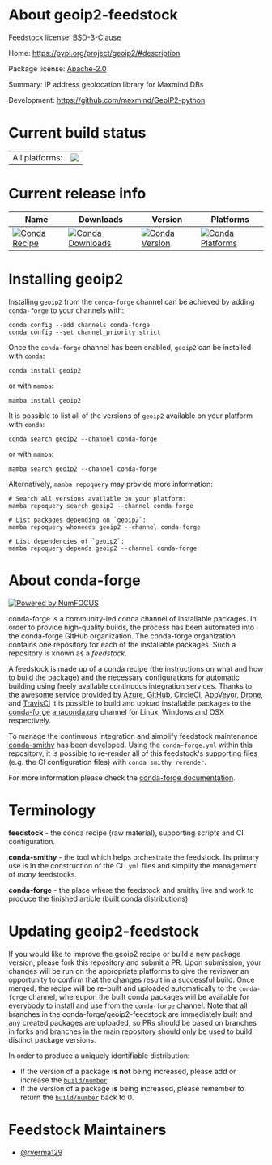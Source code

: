 About geoip2-feedstock
======================

Feedstock license: [BSD-3-Clause](https://github.com/conda-forge/geoip2-feedstock/blob/main/LICENSE.txt)

Home: https://pypi.org/project/geoip2/#description

Package license: [Apache-2.0](https://opensource.org/license/apache-2-0/)

Summary: IP address geolocation library for Maxmind DBs

Development: https://github.com/maxmind/GeoIP2-python

Current build status
====================


<table><tr><td>All platforms:</td>
    <td>
      <a href="https://dev.azure.com/conda-forge/feedstock-builds/_build/latest?definitionId=10549&branchName=main">
        <img src="https://dev.azure.com/conda-forge/feedstock-builds/_apis/build/status/geoip2-feedstock?branchName=main">
      </a>
    </td>
  </tr>
</table>

Current release info
====================

| Name | Downloads | Version | Platforms |
| --- | --- | --- | --- |
| [![Conda Recipe](https://img.shields.io/badge/recipe-geoip2-green.svg)](https://anaconda.org/conda-forge/geoip2) | [![Conda Downloads](https://img.shields.io/conda/dn/conda-forge/geoip2.svg)](https://anaconda.org/conda-forge/geoip2) | [![Conda Version](https://img.shields.io/conda/vn/conda-forge/geoip2.svg)](https://anaconda.org/conda-forge/geoip2) | [![Conda Platforms](https://img.shields.io/conda/pn/conda-forge/geoip2.svg)](https://anaconda.org/conda-forge/geoip2) |

Installing geoip2
=================

Installing `geoip2` from the `conda-forge` channel can be achieved by adding `conda-forge` to your channels with:

```
conda config --add channels conda-forge
conda config --set channel_priority strict
```

Once the `conda-forge` channel has been enabled, `geoip2` can be installed with `conda`:

```
conda install geoip2
```

or with `mamba`:

```
mamba install geoip2
```

It is possible to list all of the versions of `geoip2` available on your platform with `conda`:

```
conda search geoip2 --channel conda-forge
```

or with `mamba`:

```
mamba search geoip2 --channel conda-forge
```

Alternatively, `mamba repoquery` may provide more information:

```
# Search all versions available on your platform:
mamba repoquery search geoip2 --channel conda-forge

# List packages depending on `geoip2`:
mamba repoquery whoneeds geoip2 --channel conda-forge

# List dependencies of `geoip2`:
mamba repoquery depends geoip2 --channel conda-forge
```


About conda-forge
=================

[![Powered by
NumFOCUS](https://img.shields.io/badge/powered%20by-NumFOCUS-orange.svg?style=flat&colorA=E1523D&colorB=007D8A)](https://numfocus.org)

conda-forge is a community-led conda channel of installable packages.
In order to provide high-quality builds, the process has been automated into the
conda-forge GitHub organization. The conda-forge organization contains one repository
for each of the installable packages. Such a repository is known as a *feedstock*.

A feedstock is made up of a conda recipe (the instructions on what and how to build
the package) and the necessary configurations for automatic building using freely
available continuous integration services. Thanks to the awesome service provided by
[Azure](https://azure.microsoft.com/en-us/services/devops/), [GitHub](https://github.com/),
[CircleCI](https://circleci.com/), [AppVeyor](https://www.appveyor.com/),
[Drone](https://cloud.drone.io/welcome), and [TravisCI](https://travis-ci.com/)
it is possible to build and upload installable packages to the
[conda-forge](https://anaconda.org/conda-forge) [anaconda.org](https://anaconda.org/)
channel for Linux, Windows and OSX respectively.

To manage the continuous integration and simplify feedstock maintenance
[conda-smithy](https://github.com/conda-forge/conda-smithy) has been developed.
Using the ``conda-forge.yml`` within this repository, it is possible to re-render all of
this feedstock's supporting files (e.g. the CI configuration files) with ``conda smithy rerender``.

For more information please check the [conda-forge documentation](https://conda-forge.org/docs/).

Terminology
===========

**feedstock** - the conda recipe (raw material), supporting scripts and CI configuration.

**conda-smithy** - the tool which helps orchestrate the feedstock.
                   Its primary use is in the construction of the CI ``.yml`` files
                   and simplify the management of *many* feedstocks.

**conda-forge** - the place where the feedstock and smithy live and work to
                  produce the finished article (built conda distributions)


Updating geoip2-feedstock
=========================

If you would like to improve the geoip2 recipe or build a new
package version, please fork this repository and submit a PR. Upon submission,
your changes will be run on the appropriate platforms to give the reviewer an
opportunity to confirm that the changes result in a successful build. Once
merged, the recipe will be re-built and uploaded automatically to the
`conda-forge` channel, whereupon the built conda packages will be available for
everybody to install and use from the `conda-forge` channel.
Note that all branches in the conda-forge/geoip2-feedstock are
immediately built and any created packages are uploaded, so PRs should be based
on branches in forks and branches in the main repository should only be used to
build distinct package versions.

In order to produce a uniquely identifiable distribution:
 * If the version of a package **is not** being increased, please add or increase
   the [``build/number``](https://docs.conda.io/projects/conda-build/en/latest/resources/define-metadata.html#build-number-and-string).
 * If the version of a package **is** being increased, please remember to return
   the [``build/number``](https://docs.conda.io/projects/conda-build/en/latest/resources/define-metadata.html#build-number-and-string)
   back to 0.

Feedstock Maintainers
=====================

* [@rverma129](https://github.com/rverma129/)

